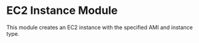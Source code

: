 # EC2 Instance Module

This module creates an EC2 instance with the specified AMI and instance type.
